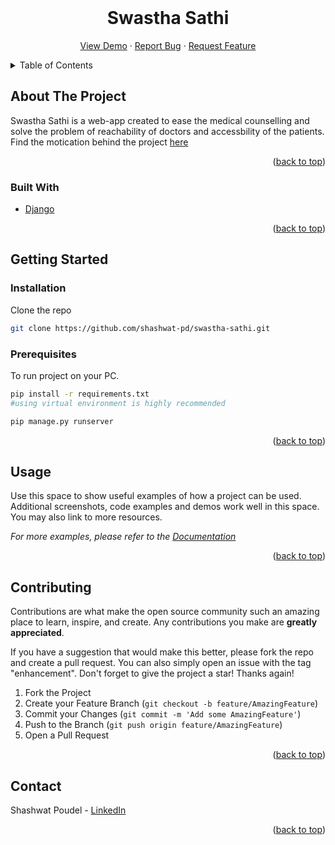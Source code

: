 <div id="top"></div>

<!-- PROJECT LOGO -->
<br />
<div align="center">

<h1 align="center">Swastha Sathi</h1>

  <p align="center">
    <a href="https://github.com/shashwat-pd/swastha-sathi">View Demo</a>
    ·
    <a href="https://github.com/shashwat-pd/swastha-sathi/issues">Report Bug</a>
    ·
    <a href="https://github.com/shashwat-pd/swastha-sathi/issues">Request Feature</a>
  </p>
</div>



<!-- TABLE OF CONTENTS -->
<details>
  <summary>Table of Contents</summary>
  <ol>
    <li>
      <a href="#about-the-project">About The Project</a>
      <ul>
        <li><a href="#built-with">Built With</a></li>
      </ul>
    </li>
    <li>
      <a href="#getting-started">Getting Started</a>
      <ul>
        <li><a href="#prerequisites">Prerequisites</a></li>
        <li><a href="#installation">Installation</a></li>
      </ul>
    </li>
  </ol>
</details>



<!-- ABOUT THE PROJECT -->
## About The Project

Swastha Sathi is a web-app created to ease the medical counselling and solve the problem of reachability of doctors and accessbility of the patients.
Find the motication behind the project <a href="https://www.canva.com/design/DAFBOlSEdvw/xvGbjnkZQgtY2Umwp59QRQ/view?utm_content=DAFBOlSEdvw&utm_campaign=designshare&utm_medium=link2&utm_source=sharebutton">here</a>

<p align="right">(<a href="#top">back to top</a>)</p>



### Built With

* [Django](https://docs.djangoproject.com)

<p align="right">(<a href="#top">back to top</a>)</p>



<!-- GETTING STARTED -->
## Getting Started
### Installation
Clone the repo
   ```sh
   git clone https://github.com/shashwat-pd/swastha-sathi.git 
   ```

### Prerequisites

To run project on your PC.
  ```sh
  pip install -r requirements.txt
  #using virtual environment is highly recommended
  ```
  ```sh
  pip manage.py runserver
  ```




<p align="right">(<a href="#top">back to top</a>)</p>



<!-- USAGE EXAMPLES -->
## Usage

Use this space to show useful examples of how a project can be used. Additional screenshots, code examples and demos work well in this space. You may also link to more resources.

_For more examples, please refer to the [Documentation](https://example.com)_

<p align="right">(<a href="#top">back to top</a>)</p>


<!-- CONTRIBUTING -->
## Contributing

Contributions are what make the open source community such an amazing place to learn, inspire, and create. Any contributions you make are **greatly appreciated**.

If you have a suggestion that would make this better, please fork the repo and create a pull request. You can also simply open an issue with the tag "enhancement".
Don't forget to give the project a star! Thanks again!

1. Fork the Project
2. Create your Feature Branch (`git checkout -b feature/AmazingFeature`)
3. Commit your Changes (`git commit -m 'Add some AmazingFeature'`)
4. Push to the Branch (`git push origin feature/AmazingFeature`)
5. Open a Pull Request

<p align="right">(<a href="#top">back to top</a>)</p>


<!-- CONTACT -->
## Contact

Shashwat Poudel - <a href="https://www.linkedin.com/in/shashwat-poudel/"> LinkedIn </a>

<p align="right">(<a href="#top">back to top</a>)</p>

